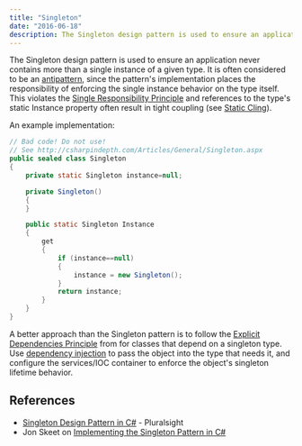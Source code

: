 ```yaml
---
title: "Singleton"
date: "2016-06-18"
description: The Singleton design pattern is used to ensure an application never contains more than a single instance of a given type.
---
```


The Singleton design pattern is used to ensure an application never contains more than a single instance of a given type. It is often considered to be an [antipattern](/antipatterns/antipatterns-overview), since the pattern's implementation places the responsibility of enforcing the single instance behavior on the type itself. This violates the [Single Responsibility Principle](/principles/single-responsibility-principle) and references to the type's static Instance property often result in tight coupling (see [Static Cling](/antipatterns/static-cling)).

An example implementation:

```java
// Bad code! Do not use!
// See http://csharpindepth.com/Articles/General/Singleton.aspx
public sealed class Singleton
{
    private static Singleton instance=null;

    private Singleton()
    {
    }

    public static Singleton Instance
    {
        get
        {
            if (instance==null)
            {
                instance = new Singleton();
            }
            return instance;
        }
    }
}
```

A better approach than the Singleton pattern is to follow the [Explicit Dependencies Principle](/principles/explicit-dependencies-principle) from for classes that depend on a singleton type. Use [dependency injection](/practices/dependency-injection) to pass the object into the type that needs it, and configure the services/IOC container to enforce the object's singleton lifetime behavior.

## References

- [Singleton Design Pattern in C#](https://www.pluralsight.com/courses/c-sharp-design-patterns-singleton) - Pluralsight
- Jon Skeet on [Implementing the Singleton Pattern in C#](http://csharpindepth.com/Articles/General/Singleton.aspx)
